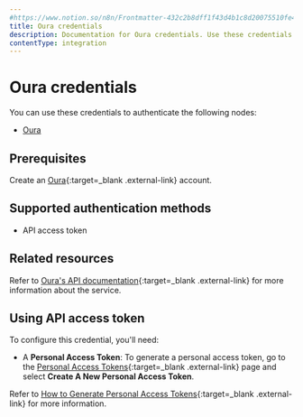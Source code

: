 ```yaml
---
#https://www.notion.so/n8n/Frontmatter-432c2b8dff1f43d4b1c8d20075510fe4
title: Oura credentials
description: Documentation for Oura credentials. Use these credentials to authenticate Oura in n8n, a workflow automation platform.
contentType: integration
---
```


# Oura credentials

You can use these credentials to authenticate the following nodes:

- [Oura](/integrations/builtin/app-nodes/n8n-nodes-base.oura/)

## Prerequisites

Create an [Oura](https://ouraring.com/developer){:target=_blank .external-link} account.

## Supported authentication methods

- API access token

## Related resources

Refer to [Oura's API documentation](https://cloud.ouraring.com/v2/docs){:target=_blank .external-link} for more information about the service.

## Using API access token

To configure this credential, you'll need:

- A **Personal Access Token**: To generate a personal access token, go to the [Personal Access Tokens](https://cloud.ouraring.com/personal-access-tokens){:target=_blank .external-link} page and select **Create A New Personal Access Token**.

Refer to [How to Generate Personal Access Tokens](https://support.ouraring.com/hc/en-us/articles/4415266939155-The-Oura-API#h_01H5B94SP4P9YHG9ZKN1H69E7Z){:target=_blank .external-link} for more information.
